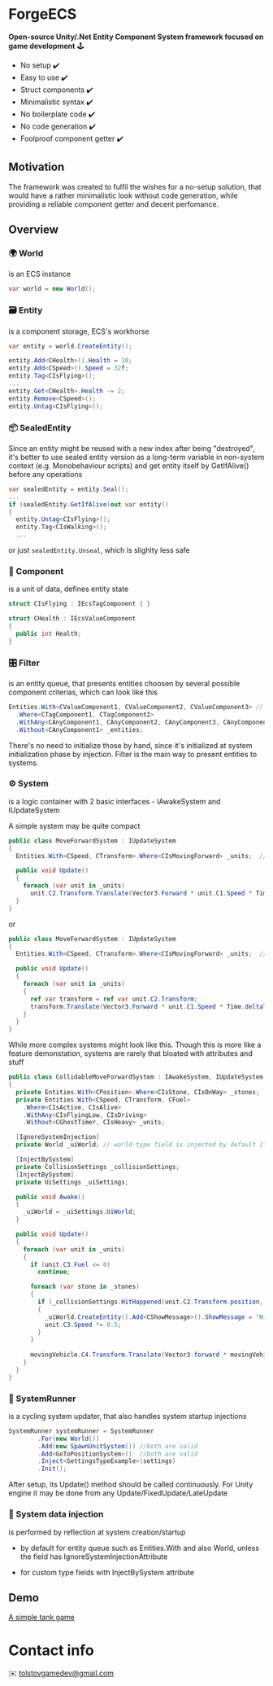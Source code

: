 # ForgeECS

<b>Open-source Unity/.Net Entity Component System framework focused on game development</b> 🕹️
* No setup ✔️
* Easy to use ✔️
* Struct components ✔️ 
* Minimalistic syntax ✔️
* No boilerplate code ✔️
* No code generation  ✔️
* Foolproof component getter ✔️

## Motivation
The framework was created to fulfil the wishes for a no-setup solution, that would have a rather minimalistic look without code generation, while providing a reliable component getter and decent perfomance.
 
## Overview
### 🌍 World

is an ECS instance
```csharp
var world = new World();
```
### 🗃️ Entity
is a component storage, ECS's workhorse
```csharp
var entity = world.CreateEntity();

entity.Add<CHealth>().Health = 10;
entity.Add<CSpeed>().Speed = 32f;
entity.Tag<CIsFlying>();
...
entity.Get<CHealth>.Health -= 2;
entity.Remove<CSpeed>();
entity.Untag<CIsFlying>();
```

### 📦 SealedEntity

Since an entity might be reused with a new index after being "destroyed", it's better to use sealed entity version as a long-term variable in non-system context (e.g. Monobehaviour scripts) and get entity itself by GetIfAlive() before any operations
```csharp
var sealedEntity = entity.Seal();
...
if (sealedEntity.GetIfAlive(out var entity))
{
  entity.Untag<CIsFlying>();
  entity.Tag<CIsWalking>();
  ...
```
or just ```sealedEntity.Unseal```, which is slighlty less safe



### 🛅 Component
is a unit of data, defines entity state
```csharp
struct CIsFlying : IEcsTagComponent { }

struct CHealth : IEcsValueComponent
{
  public int Health;
}
```

### 🎛️ Filter
is an entity queue, that presents entities choosen by several possible component criterias, which can look like this
```csharp
Entities.With<CValueComponent1, CValueComponent2, CValueComponent3> // prefix C is not necessary
  .Where<CTagComponent1, CTagComponent2>
  .WithAny<CAnyComponent1, CAnyComponent2, CAnyComponent3, CAnyComponent4>
  .Without<CAnyComponent1> _entities;
```
There's no need to initialize those by hand, since it's initialized at system initialization phase by injection.
Filter is the main way to present entities to systems.

### ⚙️ System
is a logic container with 2 basic interfaces - IAwakeSystem and IUpdateSystem

A simple system may be quite compact
```csharp
public class MoveForwardSystem : IUpdateSystem
{
  Entities.With<CSpeed, CTransform>.Where<CIsMovingForward> _units;  // initialization is handled by injection before system Awake call

  public void Update()
  {
    foreach (var unit in _units)
      unit.C2.Transform.Translate(Vector3.Forward * unit.C1.Speed * Time.deltaTime);  // C1 and C2 come from the components mentioned in With block, while also preventing possible ref break due to a storage displacement
  } 
}
```
or
```csharp
public class MoveForwardSystem : IUpdateSystem
{
  Entities.With<CSpeed, CTransform>.Where<CIsMovingForward> _units;  // initialization is handled by injection before system Awake call

  public void Update()
  {
    foreach (var unit in _units)
    {
      ref var transform = ref var unit.C2.Transform; 
      transform.Translate(Vector3.Forward * unit.C1.Speed * Time.deltaTime);  // low chance of breaking the ref if same type component is added to other entity between ref's assigment and usage
    }
  } 
}
```

While more complex systems might look like this. Though this is more like a feature demonstation, systems are rarely that bloated with attributes and stuff
```csharp
public class CollidableMoveForwardSystem : IAwakeSystem, IUpdateSystem
{
  private Entities.With<CPosition>.Where<CIsStone, CIsOnWay> _stones;
  private Entities.With<CSpeed, CTransform, CFuel>
    .Where<CIsActive, CIsAlive>
    .WithAny<CIsFlyingLow, CIsDriving>
    .Without<CGhostTimer, CIsHeavy> _units;

  [IgnoreSystemInjection]
  private World _uiWorld; // world-type field is injected by default if without the attribute

  [InjectBySystem]
  private CollisionSettings _collisionSettings;
  [InjectBySystem]
  private UiSettings _uiSettings;

  public void Awake()
  {
    _uiWorld = _uiSettings.UiWorld;
  }

  public void Update()
  {
    foreach (var unit in _units)
    {
      if (unit.C3.Fuel <= 0)
        continue;

      foreach (var stone in _stones)
      {
        if (_collisionSettings.HitHappened(unit.C2.Transform.position, stone.C1.Position))
        {
          _uiWorld.CreateEntity().Add<CShowMessage>().ShowMessage = "Hit a stone";
          unit.C3.Speed *= 0.5;
        }
      }
      
      movingVehicle.C4.Transform.Translate(Vector3.forward * movingVehicle.C3.Speed * Time.deltaTime);
    }
  }
}
```
### 🛵 SystemRunner
is a cycling system updater, that also handles system startup injections
```csharp
SystemRunner systemRunner = SystemRunner
        .For(new World())
        .Add(new SpawnUnitSystem()) //both are valid
        .Add<GoToPositionSystem>()  //both are valid
        .Inject<SettingsTypeExample>(settings)
        .Init();
```
After setup, its Update() method should be called continuously. For Unity engine it may be done from any Update/FixedUpdate/LateUpdate

### 🦟 System data injection
is performed by reflection at system creation/startup

* by default for entity queue such as Entities.With and also World, unless the field has IgnoreSystemInjectionAttribute

* for custom type fields with InjectBySystem attribute

## Demo
[A simple tank game](https://github.com/roman-tolstov/ForgeEcsDemo)
# Contact info

✉️ tolstovgamedev@gmail.com

